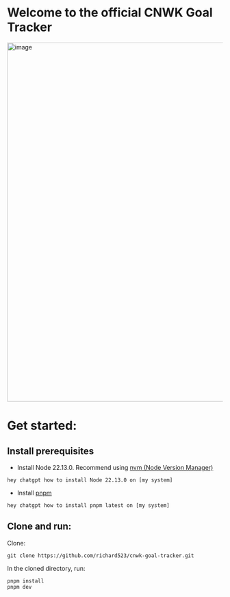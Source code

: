# Welcome to the official CNWK Goal Tracker
<img width="1401" height="836" alt="image" src="https://github.com/user-attachments/assets/a738fbad-83d5-451f-ab71-d646ded5b4d5" />

# Get started:
## Install prerequisites
- Install Node 22.13.0. Recommend using [nvm (Node Version Manager)](https://github.com/nvm-sh/nvm)
```prompt
hey chatgpt how to install Node 22.13.0 on [my system]
```
- Install [pnpm](https://pnpm.io/installation)
```prompt
hey chatgpt how to install pnpm latest on [my system]
```

## Clone and run:
Clone:
```
git clone https://github.com/richard523/cnwk-goal-tracker.git
```
In the cloned directory, run:
```
pnpm install
pnpm dev
```
